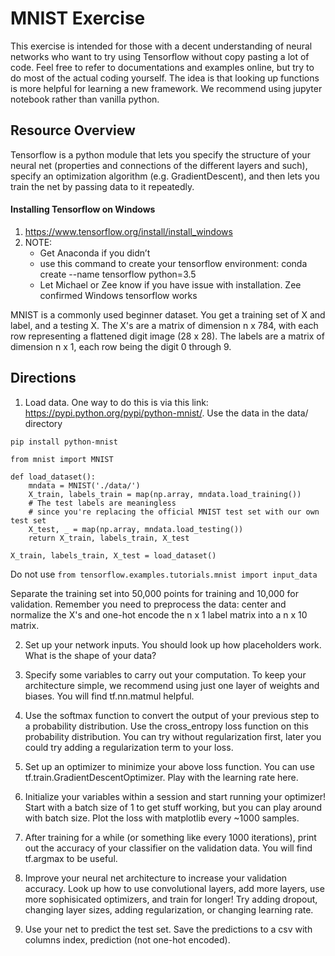 # MNIST Exercise

This exercise is intended for those with a decent understanding of neural networks who want to try using Tensorflow without copy pasting a lot of code. Feel free to refer to documentations and examples online, but try to do most of the actual coding yourself. The idea is that looking up functions is more helpful for learning a new framework. We recommend using jupyter notebook rather than vanilla python.

## Resource Overview
Tensorflow is a python module that lets you specify the structure of your neural net (properties and connections of the different layers and such), specify an optimization algorithm (e.g. GradientDescent), and then lets you train the net by passing data to it repeatedly.

#### Installing Tensorflow on Windows
1. https://www.tensorflow.org/install/install_windows
2. NOTE:
    * Get Anaconda if you didn’t
    * use this command to create your tensorflow environment: conda create --name tensorflow python=3.5
    * Let Michael or Zee know if you have issue with installation. Zee confirmed Windows tensorflow works

MNIST is a commonly used beginner dataset. You get a training set of X and label, and a testing X. The X's are a matrix of dimension n x 784, with each row representing a flattened digit image (28 x 28). The labels are a matrix of dimension n x 1, each row being the digit 0 through 9.

## Directions

1. Load data. One way to do this is via this link: https://pypi.python.org/pypi/python-mnist/. Use the data in the data/ directory
```
pip install python-mnist
```
```
from mnist import MNIST

def load_dataset():
    mndata = MNIST('./data/')
    X_train, labels_train = map(np.array, mndata.load_training())
    # The test labels are meaningless
    # since you're replacing the official MNIST test set with our own test set
    X_test, _ = map(np.array, mndata.load_testing())
    return X_train, labels_train, X_test

X_train, labels_train, X_test = load_dataset()
```

Do not use `from tensorflow.examples.tutorials.mnist import input_data`

Separate the training set into 50,000 points for training and 10,000 for validation. Remember you need to preprocess the data: center and normalize the X's and one-hot encode the n x 1 label matrix into a n x 10 matrix.

2. Set up your network inputs. You should look up how placeholders work. What is the shape of your data? 

3. Specify some variables to carry out your computation. To keep your architecture simple, we recommend using just one layer of weights and biases. You will find tf.nn.matmul helpful. 

4. Use the softmax function to convert the output of your previous step to a probability distribution. Use the cross_entropy loss function on this probability distribution. You can try without regularization first, later you could try adding a regularization term to your loss.

5. Set up an optimizer to minimize your above loss function. You can use tf.train.GradientDescentOptimizer. Play with the learning rate here.

6. Initialize your variables within a session and start running your optimizer! Start with a batch size of 1 to get stuff working, but you can play around with batch size. Plot the loss with matplotlib every ~1000 samples.

7. After training for a while (or something like every 1000 iterations), print out the accuracy of your classifier on the validation data. You will find tf.argmax to be useful.

8. Improve your neural net architecture to increase your validation accuracy. Look up how to use convolutional layers, add more layers, use more sophisicated optimizers, and train for longer! Try adding dropout, changing layer sizes, adding regularization, or changing learning rate.

9. Use your net to predict the test set. Save the predictions to a csv with columns index, prediction (not one-hot encoded).

